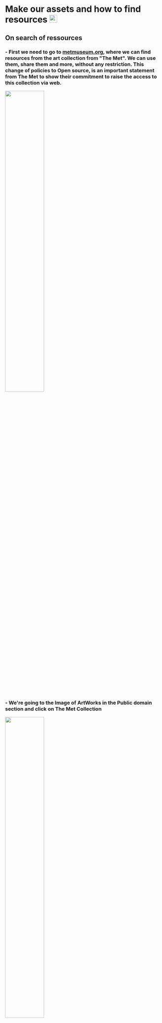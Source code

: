   # Make our assets and how to find resources <img src="https://www.enlinealasalle.com/pluginfile.php/8983/course/overviewfiles/vincent-van-gogh-png-2.png" height="25">

## On search of ressources

### - First we need to go to [metmuseum.org](https://www.metmuseum.org/about-the-met/policies-and-documents/open-access), where we can find resources from the art collection from "The Met". We can use them, share them and more, without any restriction. This change of policies to Open source, is an important statement from The Met to show their commitment to raise the access to this collection via web. 

<img src="https://github.com/L3ts-H4ck/CommunityChallenge-Spark/blob/master/tutorials/02-assets/01.png?raw=true" width="50%">

### - We're going to the Image of ArtWorks in the Public domain section and click on The Met Collection

<img src="https://github.com/L3ts-H4ck/CommunityChallenge-Spark/blob/master/tutorials/02-assets/02.png?raw=true" width="50%">

### - Once the page loads, we'll start a search with the name of the artist, the painting, or any other object you want, in this case we search for Van Gogh. I'm going to use the images of this artist to generate my elements.

<img src="https://github.com/L3ts-H4ck/CommunityChallenge-Spark/blob/master/tutorials/02-assets/03.png?raw=true" width="50%">

### - Once our images deploy, we're going to click on the one we like the most. We need to make sure it has the Public Domain stamp and we procced to download it by clicking it on the arrow.

<img src="https://github.com/L3ts-H4ck/CommunityChallenge-Spark/blob/master/tutorials/02-assets/04.png?raw=true" width="50%">

### - We'll have our elements in a folder, just to have everything in one place.

<img src="https://github.com/L3ts-H4ck/CommunityChallenge-Spark/blob/master/tutorials/02-assets/05.png?raw=true" width="50%">

## Creating our elements

### - We procced to open our image editor and with it, the image we want. Something to keep in mind is that this editor needs to be able to select all our images and crop them, because we want to export them 

<img src="https://github.com/L3ts-H4ck/CommunityChallenge-Spark/blob/master/tutorials/02-assets/06.png?raw=true" width="50%">

### - I'm going to select the "quick selection" tool. This tool allow us to separate by colors the image and cut the background, before you cut it, make sure to duplicate the layer you are working on, you need to have always a backup. Once the copy is made, hide the original to get the transparency we're looking for.

<img src="https://github.com/L3ts-H4ck/CommunityChallenge-Spark/blob/master/tutorials/02-assets/07.png?raw=true" width="50%">

### - In my case I'm going to remove the green background, the pot and the table, leaving only the leaves and flowers.

<img src="https://github.com/L3ts-H4ck/CommunityChallenge-Spark/blob/master/tutorials/02-assets/08.png?raw=true" width="50%">

### - Once we achive this, I'll export it , section by section of flowers and leaves.

<img src="https://github.com/L3ts-H4ck/CommunityChallenge-Spark/blob/master/tutorials/02-assets/09.png?raw=true" width="50%">

### - For our next element, you can access this drive, in wich you can find templates for your use.

<img src="https://github.com/L3ts-H4ck/CommunityChallenge-Spark/blob/master/tutorials/02-assets/10.png?raw=true" width="50%">

### - Once inside the drive, we go to the Spark Assets folder.

<img src="https://github.com/L3ts-H4ck/CommunityChallenge-Spark/blob/master/tutorials/02-assets/11.png?raw=true" width="50%">

### - Inside this folder you can find the following templates.

<img src="https://github.com/L3ts-H4ck/CommunityChallenge-Spark/blob/master/tutorials/02-assets/12.png?raw=true" width="50%">

### - We'll open the BG template in Photoshop.

<img src="https://github.com/L3ts-H4ck/CommunityChallenge-Spark/blob/master/tutorials/02-assets/13.png?raw=true" width="50%">

### - We'll open the image we just download from MetMuseum and we crop it.

<img src="https://github.com/L3ts-H4ck/CommunityChallenge-Spark/blob/master/tutorials/02-assets/14.png?raw=true" width="50%">

### - Once this step is ready, we need to paste our image in BG and adjust it until we like the result.

<img src="https://github.com/L3ts-H4ck/CommunityChallenge-Spark/blob/master/tutorials/02-assets/15.png?raw=true" width="50%">

### - On the next tutorial, we'll learn how to use our assets inside a Facebook or Instagram filter.
